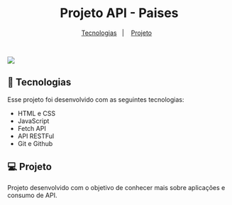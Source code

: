 <h1 align="center"> Projeto API - Paises </h1>

<p align="center">
  <a href="#-tecnologias">Tecnologias</a>&nbsp;&nbsp;&nbsp;|&nbsp;&nbsp;&nbsp;
  <a href="#-projeto">Projeto</a>&nbsp;&nbsp;&nbsp;
</p>


<br>

<img src="![image](https://user-images.githubusercontent.com/88349993/201491593-c4abcb4e-80dc-4d18-9a9a-cd130080e309.png)
">



## 🚀 Tecnologias

Esse projeto foi desenvolvido com as seguintes tecnologias:

- HTML e CSS
- JavaScript
- Fetch API
- API RESTFul
- Git e Github

## 💻 Projeto

Projeto desenvolvido com o objetivo de conhecer mais sobre aplicações e consumo de API. 
